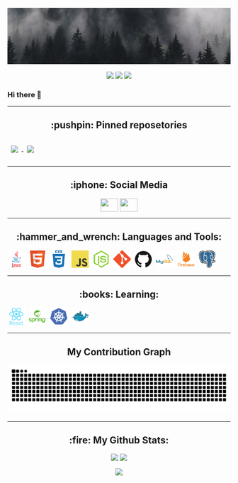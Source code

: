 ![Header](https://github.com/emarkosyan/emarkosyan/blob/main/assets/header.jpg)

<p align="center">
 
 <img src="https://badges.pufler.dev/visits/emarkosyan/emarkosyan"/> 
 <img src="https://badges.pufler.dev/repos/emarkosyan"/>
 <img src="https://badges.pufler.dev/commits/monthly/emarkosyan" />

</p>

### Hi there 👋

---

<h2 align="center" style="text-decoration: none;">
  :pushpin: Pinned reposetories
</h2>



<a href="https://github.com/emarkosyan/Earth-Defence">
  <img align="center" style="margin:1rem 0.5rem" src="https://github-readme-stats.vercel.app/api/pin/?username=emarkosyan&repo=Earth-Defence&title_color=ffffff&text_color=c9cacc&icon_color=4AB197&bg_color=1A2B34" />
</a>
<a href="https://github.com/emarkosyan/pacman-ai">
  <img align="center" style="margin:1rem 0.5rem" src="https://github-readme-stats.vercel.app/api/pin/?username=emarkosyan&repo=pacman-ai&title_color=ffffff&text_color=c9cacc&icon_color=4AB197&bg_color=1A2B34" />
</a>

--- 

<h2 align="center">
  :iphone: Social Media
</h2>

<p align="center">
<!--<a href="your link" target="blank"><img align="center" src="https://cdn.jsdelivr.net/npm/simple-icons@3.0.1/icons/twitter.svg" alt="" height="30" width="40" /></a>
<a href="your link" target="blank"><img align="center" src="https://cdn.jsdelivr.net/npm/simple-icons@3.0.1/icons/linkedin.svg" alt="" height="30" width="40" /></a>
<a href="your link" target="blank"><img align="center" src="https://cdn.jsdelivr.net/npm/simple-icons@3.0.1/icons/instagram.svg" alt="" height="30" width="40" /></a>-->
<a href="https://vk.com/id262214028" target="blank"><img align="center" src="https://cdn.jsdelivr.net/npm/simple-icons@3.0.1/icons/vk.svg" alt="" height="30" width="40" /></a>
<a href="https://www.youtube.com/channel/UCz7cSgMqjSgO1sRgw4us0VQ" target="blank"><img align="center" src="https://cdn.jsdelivr.net/npm/simple-icons@3.0.1/icons/youtube.svg" alt="" height="30" width="40" /></a>
</p>

---

<h2 align="center">
  :hammer_and_wrench: Languages and Tools:
</h2>

<div>
  <img src="https://github.com/devicons/devicon/blob/master/icons/java/java-original-wordmark.svg" title="Java" alt="Java" width="40" height="40"/>&nbsp;
  <img src="https://github.com/devicons/devicon/blob/master/icons/html5/html5-original.svg" title="HTML5" alt="HTML" width="40" height="40"/>&nbsp;
  <img src="https://github.com/devicons/devicon/blob/master/icons/css3/css3-plain-wordmark.svg"  title="CSS3" alt="CSS" width="40" height="40"/>&nbsp;
  <img src="https://github.com/devicons/devicon/blob/master/icons/javascript/javascript-original.svg" title="JavaScript" alt="JavaScript" width="40" height="40"/>&nbsp;
  <img src="https://github.com/devicons/devicon/blob/master/icons/nodejs/nodejs-plain.svg" title="NodeJS" alt="NodeJS" width="40" height="40"/>&nbsp;
  <img src="https://github.com/devicons/devicon/blob/master/icons/git/git-plain.svg" title="Git" **alt="Git" width="40" height="40"/>&nbsp;
  <img src="https://github.com/devicons/devicon/blob/master/icons/github/github-original.svg" title="Github" alt="Github" width="40" height="40"/>&nbsp;
  <img src="https://github.com/devicons/devicon/blob/master/icons/mysql/mysql-original-wordmark.svg" title="MySQL"  alt="MySQL" width="40" height="40"/>&nbsp;
  <img src="https://github.com/devicons/devicon/blob/master/icons/firebase/firebase-plain-wordmark.svg" title="Firebase" alt="Firebase" width="40" height="40"/>&nbsp;
  <img src="https://github.com/devicons/devicon/blob/master/icons/postgresql/postgresql-original.svg" title="PostgreSQL" alt="PostgreSQL" width="40" height="40"/>&nbsp;
</div>

---

<h2 align="center">
  :books: Learning:
</h2>

<div>
  <img src="https://github.com/devicons/devicon/blob/master/icons/react/react-original-wordmark.svg" title="React.js" alt="React.js" width="40" height="40"/>&nbsp;
  <img src="https://github.com/devicons/devicon/blob/master/icons/spring/spring-original-wordmark.svg" title="Spring" alt="Spring" width="40" height="40"/>&nbsp;
  <img src="https://github.com/devicons/devicon/blob/master/icons/kubernetes/kubernetes-plain.svg" title="Kubernetes" alt="Kubernetes" width="40" height="40"/>&nbsp;
  <img src="https://github.com/devicons/devicon/blob/master/icons/docker/docker-original.svg" title="Docker" alt="Docker" width="40" height="40"/>&nbsp;
</div>

---

<h2 align="center">
  My Contribution Graph 
</h2>
<p align="center">
  <img src="https://raw.githubusercontent.com/emarkosyan/emarkosyan/output/github-contribution-grid-snake.svg" alt="snake"></center>
</p>

---

<h2 align="center">
  :fire: My Github Stats:
</h2>


<p align = "center">
  <img  src = "https://github-readme-stats.vercel.app/api?username=emarkosyan&show_icons=true&theme=darcula&line_height=27" >
  <img src = "https://github-readme-stats.vercel.app/api/top-langs/?username=emarkosyan&hide=html,css,java,shaderlab,kotlin,hlsl&theme=darcula">
</p>

<p align = "center">
 <img  src="https://github-readme-streak-stats.herokuapp.com/?user=emarkosyan&show_icons=true&layout=compact&theme=radical&line_height=0" />
</p> 
